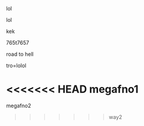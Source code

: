 lol

lol

kek

765t7657

road to hell

tro=lolol

<<<<<<< HEAD
megafno1
=======
megafno2
>>>>>>> way2
